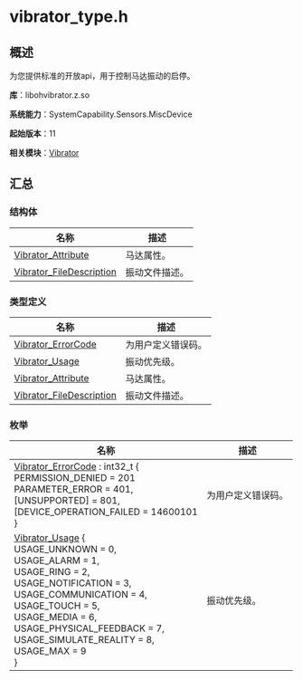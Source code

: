 # vibrator_type.h
<!--Kit: Sensor Service Kit-->
<!--Subsystem: Sensors-->
<!--Owner: @dilligencer-->
<!--Designer: @butterls-->
<!--Tester: @murphy84-->
<!--Adviser: @hu-zhiqiong-->

## 概述

为您提供标准的开放api，用于控制马达振动的启停。

**库**：libohvibrator.z.so

**系统能力**：SystemCapability.Sensors.MiscDevice

**起始版本**：11

**相关模块**：[Vibrator](_vibrator.md)


## 汇总


### 结构体

| 名称 | 描述 |
| -------- | -------- |
| [Vibrator_Attribute](_vibrator_attribute.md) | 马达属性。  |
| [Vibrator_FileDescription](_vibrator_file_description.md) | 振动文件描述。  |


### 类型定义

| 名称 | 描述 |
| -------- | -------- |
| [Vibrator_ErrorCode](_vibrator.md#vibrator_errorcode) | 为用户定义错误码。  |
| [Vibrator_Usage](_vibrator.md#vibrator_usage) | 振动优先级。  |
| [Vibrator_Attribute](_vibrator.md#vibrator_attribute) | 马达属性。  |
| [Vibrator_FileDescription](_vibrator.md#vibrator_filedescription) | 振动文件描述。  |


### 枚举

| 名称 | 描述 |
| -------- | -------- |
| [Vibrator_ErrorCode](_vibrator.md#vibrator_errorcode) : int32_t {<br/>PERMISSION_DENIED = 201<br/>PARAMETER_ERROR = 401, <br/>[UNSUPPORTED] = 801, <br/>[DEVICE_OPERATION_FAILED = 14600101<br/>} | 为用户定义错误码。  |
| [Vibrator_Usage](_vibrator.md#vibrator_usage) {<br/>USAGE_UNKNOWN = 0, <br/>USAGE_ALARM = 1, <br/>USAGE_RING = 2,<br/>USAGE_NOTIFICATION = 3,<br/>USAGE_COMMUNICATION = 4,<br/>USAGE_TOUCH = 5, <br/>USAGE_MEDIA = 6, <br/>USAGE_PHYSICAL_FEEDBACK = 7,<br/>USAGE_SIMULATE_REALITY = 8, <br/>USAGE_MAX = 9<br/>} | 振动优先级。  |
